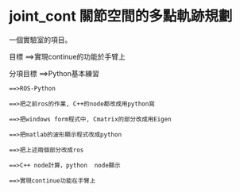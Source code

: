 # joint_cont 關節空間的多點軌跡規劃

一個實驗室的項目。

目標
	==>實現continue的功能於手臂上

分項目標
	==>Python基本練習

	==>ROS-Python

	==>把之前ros的作業, C++的node都改成用python寫

	==>把windows form程式中, Cmatrix的部分改成用Eigen

	==>把matlab的波形顯示程式改成python

	==>把上述兩個部分改成ros

	==>C++ node計算，python  node顯示

	==>實現continue功能在手臂上

